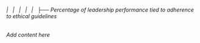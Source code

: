###### |   |   |   |   |   ├── Percentage of leadership performance tied to adherence to ethical guidelines

*Add content here*